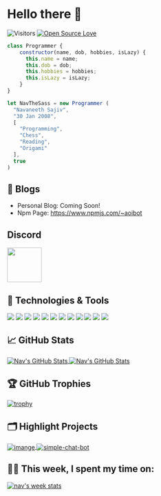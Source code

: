 # Hello there 👋

![Visitors](https://visitor-badge.laobi.icu/badge?page_id=navthesass.navthesass&title=Visitors)
[![Open Source Love](https://badges.frapsoft.com/os/v1/open-source.svg?v=102)](https://github.com/ellerbrock/open-source-badge/)


```js
class Programmer {
    constructor(name, dob, hobbies, isLazy) {
      this.name = name;
      this.dob = dob;
      this.hobbies = hobbies;
      this.isLazy = isLazy;
    }
}

let NavTheSass = new Programmer (
  "Navaneeth Sajiv",
  "30 Jan 2008",
  [
    "Programming",
    "Chess",
    "Reading",
    "Origami"
  ],
  true
)
```

## 📝 Blogs

- Personal Blog: Coming Soon!
- Npm Page: https://www.npmjs.com/~aoibot

## Discord
<a href="https://discord.com/users/849497059740221451">
<img height="80px" src="https://discord.c99.nl/widget/theme-4/849497059740221451.png" />
</a>

## 🔧 Technologies & Tools

![](https://img.shields.io/badge/OS-Linux-informational?style=flat&logo=linux&logoColor=white&color=6aa6f8)
![](https://img.shields.io/badge/OS-Mac-informational?style=flat&logo=mac&logoColor=white&color=6aa6f8)
![](https://img.shields.io/badge/Editor-VS_Code-informational?style=flat&logo=visual-studio-code&logoColor=white&color=6aa6f8)
![](https://img.shields.io/badge/Code-Python-informational?style=flat&logo=python&logoColor=white&color=6aa6f8)
![](https://img.shields.io/badge/Code-JavaScript-informational?style=flat&logo=javascript&logoColor=white&color=6aa6f8)
![](https://img.shields.io/badge/Code-Java-informational?style=flat&logo=java&logoColor=white&color=6aa6f8)
![](https://img.shields.io/badge/Code-React-informational?style=flat&logo=react&logoColor=white&color=6aa6f8)
![](https://img.shields.io/badge/Shell-Bash-informational?style=flat&logo=gnu-bash&logoColor=white&color=6aa6f8)
![](https://img.shields.io/badge/Tools-MongoDB-informational?style=flat&logo=mongodb&logoColor=white&color=6aa6f8)
![](https://img.shields.io/badge/Tools-Docker-informational?style=flat&logo=docker&logoColor=white&color=6aa6f8)
![](https://img.shields.io/badge/Tools-Kubernetes-informational?style=flat&logo=kubernetes&logoColor=white&color=6aa6f8)
![](https://img.shields.io/badge/Tools-Forge-informational?style=flat&logo=java&logoColor=white&color=6aa6f8)


## &#x1f4c8; GitHub Stats

<a href="https://github.com/NavTheSass/NavTheSass">
  <img align="center" src="https://github-readme-stats.vercel.app/api/top-langs/?username=navthesass&hide=c%2B%2B,c,matlab,assembly&title_color=6aa6f8&text_color=8a919a&icon_color=6aa6f8&bg_color=22272e" alt="Nav's GitHub Stats" />
</a>

<a href="https://github.com/NavTheSass/NavTheSass">
  <img align="center" src="https://github-readme-stats.vercel.app/api?username=navthesass&show_icons=true&line_height=27&count_private=true&title_color=6aa6f8&text_color=8a919a&icon_color=6aa6f8&bg_color=22272e" alt="Nav's GitHub Stats" />
</a>

## 🏆 GitHub Trophies

[![trophy](https://github-profile-trophy.vercel.app/?username=navthesass&theme=nord&column=7)](https://github.com/ryo-ma/github-profile-trophy)


## 🗂️ Highlight Projects

<a href="https://github.com/NavTheSass/imange">
  <img align="center" src="https://github-readme-stats.vercel.app/api/pin/?username=navthesass&repo=imange&show_icons=true&line_height=27&title_color=6aa6f8&text_color=8a919a&icon_color=6aa6f8&bg_color=22272e" alt="imange" />
</a>

<a href="https://github.com/navthesass/simple-chat-bot">
  <img align="center" src="https://github-readme-stats.vercel.app/api/pin/?username=navthesass&repo=simple-chat-bot&show_icons=true&line_height=27&title_color=6aa6f8&text_color=8a919a&icon_color=6aa6f8&bg_color=22272e" alt="simple-chat-bot" />
</a>

## 👨‍💻 This week, I spent my time on:

[![nav's week stats](https://github-readme-stats.vercel.app/api/wakatime?username=navthesass&line_height=27&title_color=6aa6f8&text_color=8a919a&icon_color=6aa6f8&bg_color=22272e)](https://github.com/anuraghazra/github-readme-stats)
